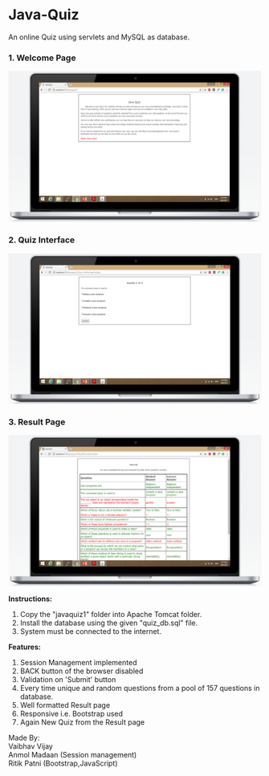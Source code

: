 # Java-Quiz
An online Quiz using servlets and MySQL as database.

### 1. Welcome Page
![Screenshot1](/screenshots/screenshot1.png)

### 2. Quiz Interface
![Screenshot1](/screenshots/screenshot2.png)

### 3. Result Page
![Screenshot1](/screenshots/screenshot3.png)


**Instructions:**  
1. Copy the "javaquiz1" folder into Apache Tomcat folder.
2. Install the database using the given "quiz_db.sql" file.
3. System must be connected to the internet.

**Features:**  
1. Session Management implemented
2. BACK button of the browser disabled
3. Validation on 'Submit' button
4. Every time unique and random questions from a pool of 157 questions in database.
5. Well formatted Result page
6. Responsive i.e. Bootstrap used
7. Again New Quiz from the Result page  

Made By:  
Vaibhav Vijay  
Anmol Madaan (Session management)  
Ritik Patni (Bootstrap,JavaScript)  
